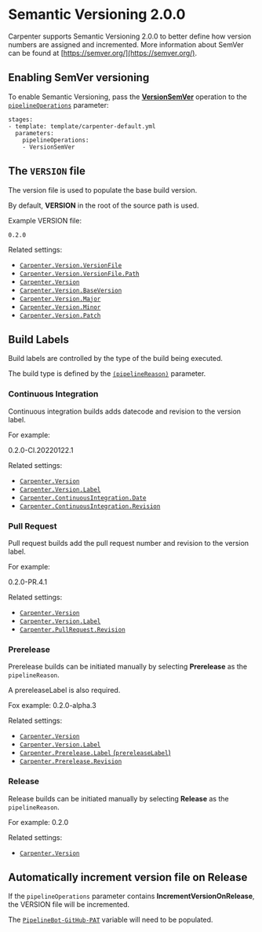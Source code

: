 # Semantic Versioning 2.0.0

Carpenter supports Semantic Versioning 2.0.0 to better define how version numbers are assigned and incremented. More
information about SemVer can be found at [https://semver.org/](https://semver.org/).

## Enabling SemVer versioning

To enable Semantic Versioning, pass the [**VersionSemVer**](../../operations.md#versionsemver) operation to the
[`pipelineOperations`](../configuration.md#carpenterpipelineoperations-pipelineoperations) parameter:

```
stages:
- template: template/carpenter-default.yml
  parameters:
    pipelineOperations:
    - VersionSemVer
```

## The `VERSION` file

The version file is used to populate the base build version.

By default, **VERSION** in the root of the source path is used.

Example VERSION file:
```
0.2.0
```

Related settings:

* [`Carpenter.Version.VersionFile`](../../configuration.md#carpenterversionversionfile)
* [`Carpenter.Version.VersionFile.Path`](../../configuration.md#carpenterversionversionfilepath)
* [`Carpenter.Version`](../../configuration.md#carpenterversion)
* [`Carpenter.Version.BaseVersion`](../../configuration.md#carpenterversionbaseversion)
* [`Carpenter.Version.Major`](../../configuration.md#carpenterversionmajor)
* [`Carpenter.Version.Minor`](../../configuration.md#carpenterversionminor)
* [`Carpenter.Version.Patch`](../../configuration.md#carpenterversionpatch)

## Build Labels

Build labels are controlled by the type of the build being executed.

The build type is defined by the 
[`(pipelineReason)`](../../configuration.md#carpenterpipelinereason-pipelinereason)
parameter.

### Continuous Integration

Continuous integration builds adds datecode and revision to the version label.

For example:

0.2.0-CI.20220122.1

Related settings:

* [`Carpenter.Version`](../../configuration.md#carpenterversion)
* [`Carpenter.Version.Label`](../../configuration.md#carpenterversionlabel)
* [`Carpenter.ContinuousIntegration.Date`](../../configuration.md#carpentercontinuousintegrationdate)
* [`Carpenter.ContinuousIntegration.Revision`](../../configuration.md#carpentercontinuousintegrationrevision)

### Pull Request

Pull request builds add the pull request number and revision to the version label.

For example:

0.2.0-PR.4.1

Related settings:

* [`Carpenter.Version`](../../configuration.md#carpenterversion)
* [`Carpenter.Version.Label`](../../configuration.md#carpenterversionlabel)
* [`Carpenter.PullRequest.Revision`](../../configuration.md#carpenterpullrequestrevision)

### Prerelease

Prerelease builds can be initiated manually by selecting **Prerelease** as the `pipelineReason`.

A prereleaseLabel is also required.

Fox example:
0.2.0-alpha.3

Related settings:

* [`Carpenter.Version`](../../configuration.md#carpenterversion)
* [`Carpenter.Version.Label`](../../configuration.md#carpenterversionlabel)
* [`Carpenter.Prerelease.Label` (`prereleaseLabel`)](../../configuration.md#carpenterprereleaselabel-prereleaselabel)
* [`Carpenter.Prerelease.Revision`](../../configuration.md#carpenterprereleaserevision)

### Release

Release builds can be initiated manually by selecting **Release** as the `pipelineReason`.

For example:
0.2.0

Related settings:

* [`Carpenter.Version`](../../configuration.md#carpenterversion)

## Automatically increment version file on Release

If the `pipelineOperations` parameter contains **IncrementVersionOnRelease**, the VERSION file will be incremented.

The [`PipelineBot-GitHub-PAT`](../../configuration.md#pipelinebot-github-pat) variable will need to be populated.
